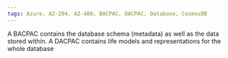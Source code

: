 ```yaml
---
tags: Azure, AZ-204, AZ-400, BACPAC, DACPAC, Database, CosmosDB
---
```

A BACPAC contains the database schema (metadata) as well as the data stored within.
A DACPAC contains life models and representations for the whole database